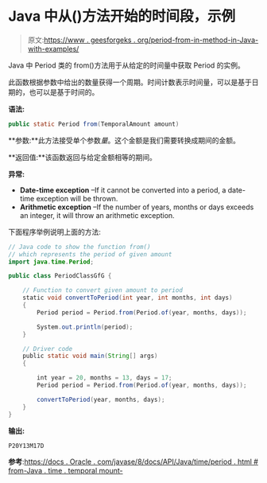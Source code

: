 # Java 中从()方法开始的时间段，示例

> 原文:[https://www . geesforgeks . org/period-from-in-method-in-Java-with-examples/](https://www.geeksforgeeks.org/period-from-method-in-java-with-examples/)

Java 中 Period 类的 from()方法用于从给定的时间量中获取 Period 的实例。

此函数根据参数中给出的数量获得一个周期。时间计数表示时间量，可以是基于日期的，也可以是基于时间的。

**语法:**

```java
public static Period from(TemporalAmount amount)
```

**参数:**此方法接受单个参数*量*。这个金额是我们需要转换成期间的金额。

**返回值:**该函数返回与给定金额相等的期间。

**异常:**

*   **Date-time exception** –If it cannot be converted into a period, a date-time exception will be thrown.
*   **Arithmetic exception** –If the number of years, months or days exceeds an integer, it will throw an arithmetic exception.

下面程序举例说明上面的方法:

```java
// Java code to show the function from()
// which represents the period of given amount
import java.time.Period;

public class PeriodClassGfG {

    // Function to convert given amount to period
    static void convertToPeriod(int year, int months, int days)
    {
        Period period = Period.from(Period.of(year, months, days));

        System.out.println(period);
    }

    // Driver code
    public static void main(String[] args)
    {

        int year = 20, months = 13, days = 17;
        Period period = Period.from(Period.of(year, months, days));

        convertToPeriod(year, months, days);
    }
}
```

**输出:**

```java
P20Y13M17D

```

**参考**:[https://docs . Oracle . com/javase/8/docs/API/Java/time/period . html # from-Java . time . temporal mount-](https://docs.oracle.com/javase/8/docs/api/java/time/Period.html#from-java.time.temporal.TemporalAmount-)